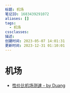 ```yaml
---
标题: 机场
笔记ID: 1683439291072
aliases: []
tags:
  - 机场
cssclasses: 
描述: 
创建时间: 2023-05-07 14:01:31
更新时间: 2023-12-31 01:10:01
---
```


# 机场

- [性价比机场测速 - by Duang](https://duangks.com/)
